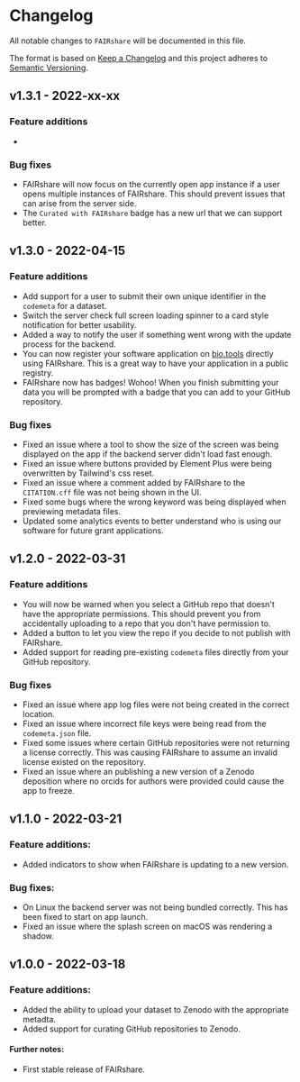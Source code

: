 # Changelog

All notable changes to `FAIRshare` will be documented in this file.

The format is based on [Keep a Changelog](http://keepachangelog.com/en/1.0.0/)
and this project adheres to [Semantic Versioning](http://semver.org/spec/v2.0.0.html).

## v1.3.1 - 2022-xx-xx

### Feature additions

-

### Bug fixes

- FAIRshare will now focus on the currently open app instance if a user opens multiple instances of FAIRshare. This should prevent issues that can arise from the server side.
- The `Curated with FAIRshare` badge has a new url that we can support better.

## v1.3.0 - 2022-04-15

### Feature additions

- Add support for a user to submit their own unique identifier in the `codemeta` for a dataset.
- Switch the server check full screen loading spinner to a card style notification for better usability.
- Added a way to notify the user if something went wrong with the update process for the backend.
- You can now register your software application on [bio.tools](https://bio.tools) directly using FAIRshare. This is a great way to have your application in a public registry.
- FAIRshare now has badges! Wohoo! When you finish submitting your data you will be prompted with a badge that you can add to your GitHub repository.

### Bug fixes

- Fixed an issue where a tool to show the size of the screen was being displayed on the app if the backend server didn't load fast enough.
- Fixed an issue where buttons provided by Element Plus were being overwritten by Tailwind's css reset.
- Fixed an issue where a comment added by FAIRshare to the `CITATION.cff` file was not being shown in the UI.
- Fixed some bugs where the wrong keyword was being displayed when previewing metadata files.
- Updated some analytics events to better understand who is using our software for future grant applications.

## v1.2.0 - 2022-03-31

### Feature additions

- You will now be warned when you select a GitHub repo that doesn't have the appropriate permissions. This should prevent you from accidentally uploading to a repo that you don't have permission to.
- Added a button to let you view the repo if you decide to not publish with FAIRshare.
- Added support for reading pre-existing `codemeta` files directly from your GitHub repository.

### Bug fixes

- Fixed an issue where app log files were not being created in the correct location.
- Fixed an issue where incorrect file keys were being read from the `codemeta.json` file.
- Fixed some issues where certain GitHub repositories were not returning a license correctly. This was causing FAIRshare to assume an invalid license existed on the repository.
- Fixed an issue where an publishing a new version of a Zenodo deposition where no orcids for authors were provided could cause the app to freeze.

## v1.1.0 - 2022-03-21

### Feature additions:

- Added indicators to show when FAIRshare is updating to a new version.

### Bug fixes:

- On Linux the backend server was not being bundled correctly. This has been fixed to start on app launch.
- Fixed an issue where the splash screen on macOS was rendering a shadow.

## v1.0.0 - 2022-03-18

### Feature additions:

- Added the ability to upload your dataset to Zenodo with the appropriate metadta.
- Added support for curating GitHub repositories to Zenodo.

#### Further notes:

- First stable release of FAIRshare.
